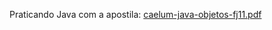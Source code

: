 Praticando Java com a apostila: [caelum-java-objetos-fj11.pdf](https://github.com/user-attachments/files/21738650/caelum-java-objetos-fj11.pdf)

